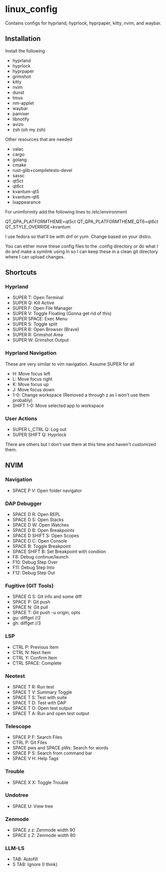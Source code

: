# linux_config

Contains configs for hyprland, hyprlock, hyprpaper, kitty, nvim, and waybar.

## Installation

Install the following

* hyprland
* hyprlock
* hyprpaper
* grimshot
* kitty
* nvim
* dunst
* tmux 
* nm-applet 
* waybar 
* pamixer
* libnotify
* avizo
* zsh (oh my zsh)

Other resources that are needed

* valac
* cargo
* golang
* cmake
* rust-glib+compiletests-devel
* sassc
* qt5ct
* qt6ct
* kvantum-qt5
* kvantum-qt6
* lxappearance

For unimformity add the following lines to /etc/environment

QT_QPA_PLATFORMTHEME=qt5ct
QT_QPA_PLATFORMTHEME_QT6=qt6ct
QT_STYLE_OVERRIDE=kvantum

I use fedora so that'll be with dnf or yum. Change based on your distro.

You can either move these config files to the .config directory or do what I do and make a symlink using ln so I can keep these in a clean git directory where I can upload changes.

## Shortcuts

### Hyprland
* SUPER T: Open Terminal
* SUPER Q: Kill Active
* SUPER F: Open File Manager
* SUPER V: Toggle Floating (Gonna get rid of this)
* SUPER SPACE: Exec Menu
* SUPER S: Toggle split
* SUPER B: Open Browser (Brave)
* SUPER R: Grimshot Area
* SUPER W: Grimshot Output

### Hyprland Navigation
These are very similar to vim navigation. Assume SUPER for all
* H: Move focus left
* L: Move focus right
* K: Move focus up
* J: Move focus down
* 1-0: Change workspace (Removed a through z as I won't use them probably)
* SHIFT 1-0: Move selected app to workspace

### User Actions
* SUPER L_CTRL Q: Log out
* SUPER SHIFT Q: Hyprlock

There are others but I don't use them at this time and haven't customized them.


## NVIM

### Navigation
* SPACE P V: Open folder navigator

### DAP Debugger
* SPACE D R: Open REPL
* SPACE D S: Open Stacks
* SPACE D W: Open Watches
* SPACE D B: Open Breakpoints
* SPACE D SHIFT S: Open Scopes
* SPACE D C: Open Console
* SPACE B: Toggle Breakpoint
* SPACE SHIFT B: Set Breakpoint with condiion
* F8: Debug continue/launch
* F10: Debug Step Over
* F11: Debug Step Into
* F12: Debug Step Out

### Fugitive (GIT Tools)
* SPACE G S: Git info and some diff
* SPACE P: Git push
* SPACE N: Git pull
* SPACE T: Git push -u origin, opts
* gu: diffget //2
* gh: diffget //3

### LSP
* CTRL P: Previous Item
* CTRL N: Next Item
* CTRL Y: Confirm Item
* CTRL SPACE: Complete

### Neotest
* SPACE T R: Run test
* SPACE T V: Summary Toggle
* SPACE T S: Test with suite
* SPACE T D: Test with DAP
* SPACE T O: Open test output
* SPACE T A: Run and open test output

### Telescope
* SPACE P F: Search Files
* CTRL P: Git Files
* SPACE pws and SPACE pWs: Search for words
* SPACE P S: Search from command bar
* SPACE V H: Help Tags

### Trouble
* SPACE X X: Toggle Trouble

### Undotree
* SPACE U: View tree

### Zenmode
* SPACE z z: Zenmode width 90
* SPACE z Z: Zenmode width 80

### LLM-LS
* TAB: Autofill
* S TAB: Ignore (I think)
